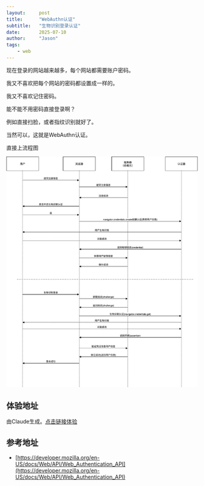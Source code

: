 ```yaml
---
layout:     post
title:      "WebAuthn认证"
subtitle:   "生物识别登录认证"
date:       2025-07-10
author:     "Jason"
tags:
    - web
---
```



现在登录的网站越来越多，每个网站都需要账户密码。

我又不喜欢把每个网站的密码都设置成一样的。

我又不喜欢记住密码。

能不能不用密码直接登录啊？

例如直接扫脸，或者指纹识别就好了。

当然可以，这就是WebAuthn认证。


直接上流程图

![webauthn流程图](/img/2025-07-10/webauthn流程图.jpg)



## 体验地址

由Claude生成。[点击链接体验](/html/webauthn_demo.html)



## 参考地址

- [https://developer.mozilla.org/en-US/docs/Web/API/Web_Authentication_API](https://developer.mozilla.org/en-US/docs/Web/API/Web_Authentication_API)

